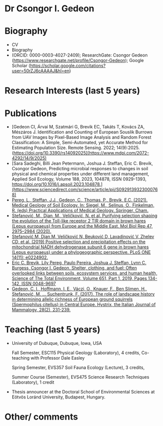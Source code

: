 # Dr Csongor I. Gedeon

# Biography
- CV
- Biography
- (ORCID: 0000-0003-4027-2409); ResearchGate: Csongor Gedeon (https://www.researchgate.net/profile/Csongor-Gedeon); Google Scholar (https://scholar.google.com/citations?user=50rZJ6cAAAAJ&hl=en)

# Research Interests (last 5 years)

# Publications
- [Gedeon CI, Árvai M, Szatmári G, Brevik EC, Takáts T, Kovács ZA, Mészáros J. Identification and Counting of European Souslik Burrows from UAV Images by Pixel-Based Image Analysis and Random Forest Classification: A Simple, Semi-Automated, yet Accurate Method for Estimating Population Size. Remote Sensing. 2022; 14(9):2025.(https://doi.org/10.3390/rs14092025](https://www.mdpi.com/2072-4292/14/9/2025)
- [Sara Sadeghi, Billi Jean Petermann, Joshua J. Steffan, Eric C. Brevik, Csongor Gedeon, Predicting microbial responses to changes in soil physical and chemical properties under different land management, Applied Soil Ecology, Volume 188, 2023, 104878, ISSN 0929-1393, https://doi.org/10.1016/j.apsoil.2023.104878.](https://www.sciencedirect.com/science/article/pii/S0929139323000768)
- [Pereg, L., Steffan, J.J., Gedeon, C., Thomas, P., Brevik, E.C. (2021). Medical Geology of Soil Ecology. In: Siegel, M., Selinus, O., Finkelman, R. (eds) Practical Applications of Medical Geology. Springer, Cham.](https://doi.org/10.1007/978-3-030-53893-4_12)
- [Stefanović, M., Djan, M., Veličković, N. et al. Purifying selection shaping the evolution of the Toll-like receptor 2 TIR domain in brown hares (Lepus europaeus) from Europe and the Middle East. Mol Biol Rep 47, 2975–2984 (2020).](https://doi.org/10.1007/s11033-020-05382-x)
- [Stefanović M, Djan M, Veličković N, Beuković D, Lavadinović V, Zhelev CD, et al. (2019) Positive selection and precipitation effects on the mitochondrial NADH dehydrogenase subunit 6 gene in brown hares (Lepus europaeus) under a phylogeographic perspective. PLoS ONE 14(11): e0224902.](https://doi.org/10.1371/journal.pone.0224902)
- [Eric C. Brevik, Lily Pereg, Paulo Pereira, Joshua J. Steffan, Lynn C. Burgess, Csongor I. Gedeon, Shelter, clothing, and fuel: Often overlooked links between soils, ecosystem services, and human health, Science of The Total Environment, Volume 651, Part 1, 2019, Pages 134-142, ISSN 0048-9697](https://doi.org/10.1016/j.scitotenv.2018.09.158)
- [Gedeon, C. I., Hoffmann, I. E., Váczi, O., Knauer, F., Ben Slimen, H., Stefanović, M. ... Suchentrunk, F. (2017). The role of landscape history in determining allelic richness of European ground squirrels (Spermophilus citellus) in Central Europe. Hystrix, the Italian Journal of Mammalogy, 28(2), 231-239.](https://doi.org/10.4404/hystrix-28.2-11823)
# Teaching (last 5 years)
- University of Dubuque, Dubuque, Iowa, USA

  Fall Semester, ESC115 Physical Geology (Laboratory), 4 credits, Co-teaching with Professor Dale Easley
  
  Spring Semester, EVS357 Soil Fauna Ecology (Lecture), 3 credits,
  
  Summer Course (Semester), EVS475 Science Research Techniques (Laboratory), 1 credit
- Thesis announcer at the Doctoral School of Environmental Sciences at Eötvös Loránd University, Budapest, Hungary.
  


# Other/ comments
